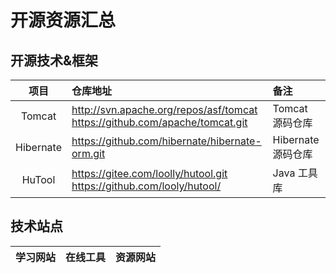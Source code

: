 # 开源资源汇总

## 开源技术&框架

|   项目    | 仓库地址                                                                         | 备注               |
| :-------: | :------------------------------------------------------------------------------- | :----------------- |
|  Tomcat   | http://svn.apache.org/repos/asf/tomcat <br> https://github.com/apache/tomcat.git | Tomcat 源码仓库    |
| Hibernate | https://github.com/hibernate/hibernate-orm.git                                   | Hibernate 源码仓库 |
|  HuTool   | https://gitee.com/loolly/hutool.git <br> https://github.com/looly/hutool/        | Java 工具库        |

## 技术站点

| 学习网站 | 在线工具 | 资源网站 |
| :------- | :------- | :------- |
